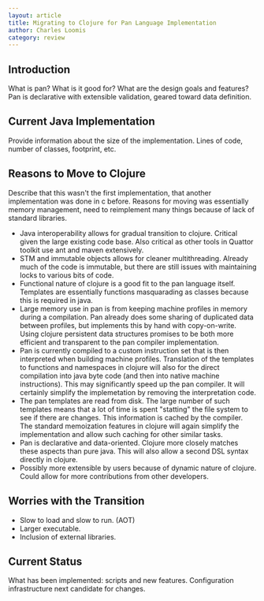 ```yaml
---
layout: article
title: Migrating to Clojure for Pan Language Implementation
author: Charles Loomis
category: review
---
```


Introduction
------------

What is pan? What is it good for?  What are the design goals and
features?  Pan is declarative with extensible validation, geared
toward data definition.

Current Java Implementation
---------------------------

Provide information about the size of the implementation.  Lines of
code, number of classes, footprint, etc.

Reasons to Move to Clojure
--------------------------

Describe that this wasn't the first implementation, that another
implementation was done in c before.  Reasons for moving was
essentially memory management, need to reimplement many things because
of lack of standard libraries.

* Java interoperability allows for gradual transition to clojure.
    Critical given the large existing code base.  Also critical as
    other tools in Quattor toolkit use ant and maven extensively.
* STM and immutable objects allows for cleaner multithreading.
    Already much of the code is immutable, but there are still issues
    with maintaining locks to various bits of code.
* Functional nature of clojure is a good fit to the pan language
    itself.  Templates are essentially functions masquarading as
    classes because this is required in java.
* Large memory use in pan is from keeping machine profiles in memory
    during a compilation.  Pan already does some sharing of duplicated
    data between profiles, but implements this by hand with
    copy-on-write.  Using clojure persistent data structures promises
    to be both more efficient and transparent to the pan compiler
    implementation. 
* Pan is currently compiled to a custom instruction set that is then
    interpreted when building machine profiles.  Translation of the
    templates to functions and namespaces in clojure will also for the
    direct compilation into java byte code (and then into native
    machine instructions).  This may significantly speed up the pan
    compiler.  It will certainly simplify the implemetation by
    removing the interpretation code.
* The pan templates are read from disk.  The large number of such
    templates means that a lot of time is spent "statting" the file
    system to see if there are changes.  This information is cached by
    the compiler.  The standard memoization features in clojure will
    again simplify the implementation and allow such caching for other
    similar tasks.
* Pan is declarative and data-oriented.  Clojure more closely
    matches these aspects than pure java.  This will also allow a
    second DSL syntax directly in clojure.
* Possibly more extensible by users because of dynamic nature of
    clojure.  Could allow for more contributions from other
    developers. 

Worries with the Transition
---------------------------

* Slow to load and slow to run.  (AOT)
* Larger executable.
* Inclusion of external libraries.

Current Status
--------------

What has been implemented: scripts and new features.  Configuration
infrastructure next candidate for changes. 
